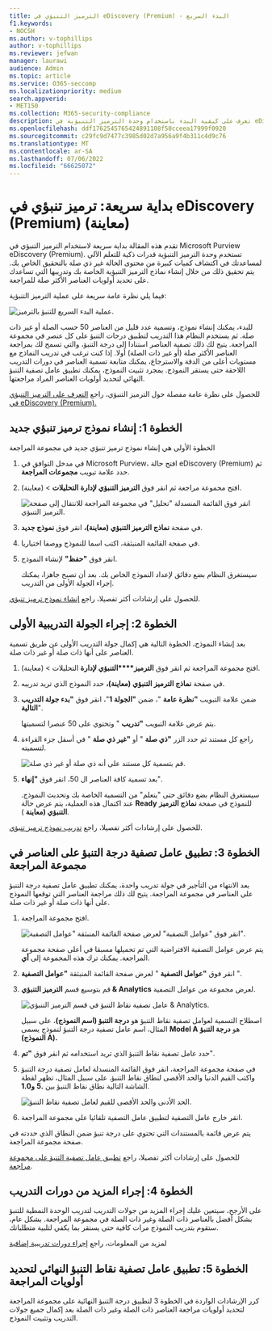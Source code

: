 ```yaml
---
title: الترميز التنبؤي في eDiscovery (Premium) - البدء السريع
f1.keywords:
- NOCSH
ms.author: v-tophillips
author: v-tophillips
ms.reviewer: jefwan
manager: laurawi
audience: Admin
ms.topic: article
ms.service: O365-seccomp
ms.localizationpriority: medium
search.appverid:
- MET150
ms.collection: M365-security-compliance
description: تعرف على كيفية البدء باستخدام وحدة الترميز التنبؤية في eDiscovery (Premium). ترشدك هذه المقالة خلال العملية الشاملة لاستخدام الترميز التنبؤي لتحديد المحتوى في مجموعة المراجعة الأكثر صلة بالتحقيق الخاص بك.
ms.openlocfilehash: ddf1762545765424891108f50cceea17999f0920
ms.sourcegitcommit: c29fc9d7477c3985d02d7a956a9f4b311c4d9c76
ms.translationtype: MT
ms.contentlocale: ar-SA
ms.lasthandoff: 07/06/2022
ms.locfileid: "66625072"
---
```

# <a name="quick-start-predictive-coding-in-ediscovery-premium-preview"></a>بداية سريعة: ترميز تنبؤي في eDiscovery (Premium) (معاينة)

تقدم هذه المقالة بداية سريعة لاستخدام الترميز التنبؤي في Microsoft Purview eDiscovery (Premium). تستخدم وحدة الترميز التنبؤية قدرات ذكية للتعلم الآلي لمساعدتك في اكتشاف كميات كبيرة من محتوى الحالة غير ذي صلة بالتحقيق الخاص بك. يتم تحقيق ذلك من خلال إنشاء نماذج الترميز التنبؤية الخاصة بك وتدريبها التي تساعدك على تحديد أولويات العناصر الأكثر صلة للمراجعة.

فيما يلي نظرة عامة سريعة على عملية الترميز التنبؤية:

![عملية البدء السريع للتنبؤ بالترميز.](..\media\PredictiveCodingQuickStartProcess.png)

للبدء، يمكنك إنشاء نموذج، وتسمية عدد قليل من العناصر 50 حسب الصلة أو غير ذات صلة. ثم يستخدم النظام هذا التدريب لتطبيق درجات التنبؤ على كل عنصر في مجموعة المراجعة. يتيح لك ذلك تصفية العناصر استنادا إلى درجة التنبؤ، والتي تسمح لك بمراجعة العناصر الأكثر صلة (أو غير ذات الصلة) أولا. إذا كنت ترغب في تدريب النماذج مع مستويات أعلى من الدقة والاسترجاع، يمكنك متابعة تسمية العناصر في دورات التدريب اللاحقة حتى يستقر النموذج. بمجرد تثبيت النموذج، يمكنك تطبيق عامل تصفية التنبؤ النهائي لتحديد أولويات العناصر المراد مراجعتها.

للحصول على نظرة عامة مفصلة حول الترميز التنبؤي، راجع [التعرف على الترميز التنبؤي في eDiscovery (Premium).](predictive-coding-overview.md)

## <a name="step-1-create-a-new-predictive-coding-model"></a>الخطوة 1: إنشاء نموذج ترميز تنبؤي جديد

الخطوة الأولى هي إنشاء نموذج ترميز تنبؤي جديد في مجموعة المراجعة

1. في مدخل التوافق في Microsoft Purview، افتح حالة eDiscovery (Premium) ثم حدد علامة تبويب **مجموعات المراجعة**.

2. افتح مجموعة مراجعة ثم انقر فوق **الترميز التنبؤي لإدارة** **التحليلات** >  (معاينة).

   ![انقر فوق القائمة المنسدلة "تحليل" في مجموعة المراجعة للانتقال إلى صفحة الترميز التنبؤي.](..\media\ManagePredictiveCoding.png)

3. في صفحة **نماذج الترميز التنبؤي (معاينة)،** انقر فوق **نموذج جديد**.

4. في صفحة القائمة المنبثقة، اكتب اسما للنموذج ووصفا اختياريا.

5. انقر فوق **"حفظ"** لإنشاء النموذج.

   سيستغرق النظام بضع دقائق لإعداد النموذج الخاص بك. بعد أن تصبح جاهزا، يمكنك إجراء الجولة الأولى من التدريب.

للحصول على إرشادات أكثر تفصيلا، راجع [إنشاء نموذج ترميز تنبؤي](predictive-coding-create-model.md).

## <a name="step-2-perform-the-first-training-round"></a>الخطوة 2: إجراء الجولة التدريبية الأولى

بعد إنشاء النموذج، الخطوة التالية هي إكمال جولة التدريب الأولى عن طريق تسمية العناصر على أنها ذات صلة أو غير ذات صلة.

1. افتح مجموعة المراجعة ثم انقر فوق **الترميز****التنبؤي لإدارة** التحليلات  >  (معاينة).

2. في صفحة **نماذج الترميز التنبؤي (معاينة)،** حدد النموذج الذي تريد تدريبه.

3. ضمن علامة التبويب **"نظرة عامة** "، ضمن **"الجولة 1**"، انقر فوق **"بدء جولة التدريب التالية**".

   يتم عرض علامة التبويب **"تدريب** " وتحتوي على 50 عنصرا لتسميتها.

4. راجع كل مستند ثم حدد الزر **"ذي صلة** " أو **"غير ذي صلة** " في أسفل جزء القراءة لتسميته.

   ![قم بتسمية كل مستند على أنه ذي صلة أو غير ذي صلة.](..\media\TrainModel1.png)

5. بعد تسمية كافة العناصر ال 50، انقر فوق **"إنهاء**".

    سيستغرق النظام بضع دقائق حتى "يتعلم" من التسمية الخاصة بك وتحديث النموذج. عند اكتمال هذه العملية، يتم عرض حالة **Ready** للنموذج في صفحة **نماذج الترميز التنبؤي (معاينة** ).

للحصول على إرشادات أكثر تفصيلا، راجع [تدريب نموذج ترميز تنبؤي](predictive-coding-train-model.md).

## <a name="step-3-apply-the-prediction-score-filter-to-items-in-review-set"></a>الخطوة 3: تطبيق عامل تصفية درجة التنبؤ على العناصر في مجموعة المراجعة

بعد الانتهاء من التأجير في جولة تدريب واحدة، يمكنك تطبيق عامل تصفية درجة التنبؤ على العناصر في مجموعة المراجعة. يتيح لك ذلك مراجعة العناصر التي توقعها النموذج على أنها ذات صلة أو غير ذات صلة.   

1. افتح مجموعة المراجعة.

   ![انقر فوق "عوامل التصفية" لعرض صفحة القائمة المنبثقة "عوامل التصفية".](..\media\PredictionScoreFilter0.png)

   يتم عرض عوامل التصفية الافتراضية التي تم تحميلها مسبقا في أعلى صفحة مجموعة المراجعة. يمكنك ترك هذه المجموعة إلى **أي**.

2. انقر فوق **"عوامل التصفية** " لعرض صفحة القائمة المنبثقة **"عوامل التصفية** ".

3. قم بتوسيع قسم **الترميز التنبؤي & Analytics** لعرض مجموعة من عوامل التصفية.

      ![عامل تصفية نقاط التنبؤ في قسم الترميز التنبؤي & Analytics.](..\media\PredictionScoreFilter1.png)

   اصطلاح التسمية لعوامل تصفية نقاط التنبؤ هو **درجة التنبؤ (اسم النموذج).** على سبيل المثال، اسم عامل تصفية درجة التنبؤ لنموذج يسمى **Model A** هو **درجة التنبؤ (النموذج A).**

4. حدد عامل تصفية نقاط التنبؤ الذي تريد استخدامه ثم انقر فوق **"تم**".

5. في صفحة مجموعة المراجعة، انقر فوق القائمة المنسدلة لعامل تصفية درجة التنبؤ واكتب القيم الدنيا والحد الأقصى لنطاق نقاط التنبؤ. على سبيل المثال، تظهر لقطة الشاشة التالية نطاق نقاط التنبؤ بين **.5** **و1.0**.

   ![الحد الأدنى والحد الأقصى للقيم لعامل تصفية نقاط التنبؤ.](..\media\PredictionScoreFilter2.png)

6. انقر خارج عامل التصفية لتطبيق عامل التصفية تلقائيا على مجموعة المراجعة.

  يتم عرض قائمة بالمستندات التي تحتوي على درجة تنبؤ ضمن النطاق الذي حددته في صفحة مجموعة المراجعة.

للحصول على إرشادات أكثر تفصيلا، راجع [تطبيق عامل تصفية التنبؤ على مجموعة مراجعة](predictive-coding-apply-prediction-filter.md).

## <a name="step-4-perform-more-training-rounds"></a>الخطوة 4: إجراء المزيد من دورات التدريب

على الأرجح، سيتعين عليك إجراء المزيد من جولات التدريب لتدريب الوحدة النمطية للتنبؤ بشكل أفضل بالعناصر ذات الصلة وغير ذات الصلة في مجموعة المراجعة. بشكل عام، ستقوم بتدريب النموذج مرات كافية حتى يستقر بما يكفي لتلبية متطلباتك.

لمزيد من المعلومات، راجع [إجراء دورات تدريبية إضافية](predictive-coding-train-model.md#perform-additional-training-rounds)

## <a name="step-5-apply-the-final-prediction-score-filter-to-prioritize-review"></a>الخطوة 5: تطبيق عامل تصفية نقاط التنبؤ النهائي لتحديد أولويات المراجعة

كرر الإرشادات الواردة في الخطوة 3 لتطبيق درجة التنبؤ النهائية على مجموعة المراجعة لتحديد أولويات مراجعة العناصر ذات الصلة وغير ذات الصلة بعد إكمال جميع جولات التدريب وتثبيت النموذج.
